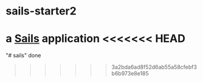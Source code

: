 # sails-starter2

a [Sails](http://sailsjs.org) application
<<<<<<< HEAD
=======
"# sails" 
done
>>>>>>> 3a2bda6ad8f52d6ab55a58cfebf3b6b973e8e185
